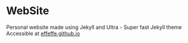 # WebSite

Personal website made using Jekyll and Ultra - Super fast Jekyll theme  
Accessible at [effeffe.github.io](https://effeffe.github.io)
